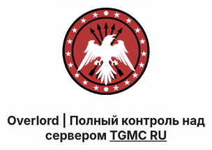 <p align = 'center'><img src = 'images/logo.png' width = '200' height = '200'></p>

<h1><p align = 'center'> Overlord | Полный контроль над сервером <a href = https://discord.gg/7guvfa4Bmy> TGMC RU </p></h1>
